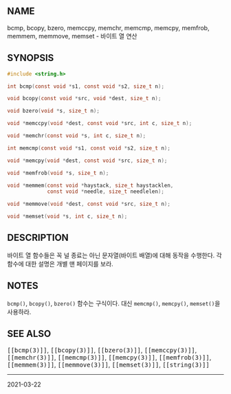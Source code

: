 ## NAME

bcmp, bcopy, bzero, memccpy, memchr, memcmp, memcpy, memfrob, memmem, memmove, memset - 바이트 열 연산

## SYNOPSIS

```c
#include <string.h>

int bcmp(const void *s1, const void *s2, size_t n);

void bcopy(const void *src, void *dest, size_t n);

void bzero(void *s, size_t n);

void *memccpy(void *dest, const void *src, int c, size_t n);

void *memchr(const void *s, int c, size_t n);

int memcmp(const void *s1, const void *s2, size_t n);

void *memcpy(void *dest, const void *src, size_t n);

void *memfrob(void *s, size_t n);

void *memmem(const void *haystack, size_t haystacklen,
             const void *needle, size_t needlelen);

void *memmove(void *dest, const void *src, size_t n);

void *memset(void *s, int c, size_t n);
```

## DESCRIPTION

바이트 열 함수들은 꼭 널 종료는 아닌 문자열(바이트 배열)에 대해 동작을 수행한다. 각 함수에 대한 설명은 개별 맨 페이지를 보라.

## NOTES

`bcmp()`, `bcopy()`, `bzero()` 함수는 구식이다. 대신 `memcmp()`, `memcpy()`, `memset()`을 사용하라.

## SEE ALSO

<tt>[[bcmp(3)]]</tt>, <tt>[[bcopy(3)]]</tt>, <tt>[[bzero(3)]]</tt>, <tt>[[memccpy(3)]]</tt>, <tt>[[memchr(3)]]</tt>, <tt>[[memcmp(3)]]</tt>, <tt>[[memcpy(3)]]</tt>, <tt>[[memfrob(3)]]</tt>, <tt>[[memmem(3)]]</tt>, <tt>[[memmove(3)]]</tt>, <tt>[[memset(3)]]</tt>, <tt>[[string(3)]]</tt>

----

2021-03-22
